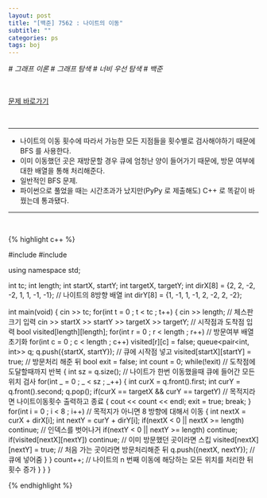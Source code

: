 ```yaml
---
layout: post
title: "[백준] 7562 : 나이트의 이동"
subtitle: ""
categories: ps
tags: boj
---
```


*# 그래프 이론 # 그래프 탐색 # 너비 우선 탐색 # 백준*

<br>

[문제 바로가기](https://www.acmicpc.net/problem/7562)

<br>

---

- 나이트의 이동 횟수에 따라서 가능한 모든 지점들을 횟수별로 검사해야하기 때문에 BFS 를 사용한다.
- 이미 이동했던 곳은 재방문할 경우 큐에 엄청난 양이 들어가기 때문에, 방문 여부에 대한 배열을 통해 처리해준다.
- 일반적인 BFS 문제.
- 파이썬으로 풀었을 때는 시간초과가 났지만(PyPy 로 제출해도) C++ 로 똑같이 바꿨는데 통과됐다.

---
<br>

{% highlight c++ %}

#include <iostream>
#include <queue>

using namespace std;

int tc;
int length;
int startX, startY;
int targetX, targetY;
int dirX[8] = {2, 2, -2, -2, 1, 1, -1, -1};             // 나이트의 8방향 배열
int dirY[8] = {1, -1, 1, -1, 2, -2, 2, -2};

int main(void)
{
    cin >> tc;
    for(int t = 0 ; t < tc ; t++)
    {
        cin >> length;                                  // 체스판 크기 입력
        cin >> startX >> startY >> targetX >> targetY;  // 시작점과 도착점 입력
        bool visited[length][length];
        for(int r = 0 ; r < length ; r++)               // 방문여부 배열 초기화
            for(int c = 0 ; c < length ; c++)
                visited[r][c] = false;
        queue<pair<int, int>> q;
        q.push({startX, startY});                       // 큐에 시작점 넣고
        visited[startX][startY] = true;                 // 방문처리 해준 뒤
        bool exit = false;
        int count = 0;
        while(!exit)                                    // 도착점에 도달할때까지 반복
        {
            int sz = q.size();                          // 나이트가 한번 이동했을때 큐에 들어간 모든 위치 검사
            for(int _ = 0 ; _ < sz ; _++)
            {
                int curX = q.front().first;
                int curY = q.front().second;
                q.pop();
                if(curX == targetX && curY == targetY)  // 목적지라면 나이트이동횟수 출력하고 종료
                {
                    cout << count << endl;
                    exit = true;
                    break;
                }
                for(int i = 0 ; i < 8 ; i++)            // 목적지가 아니면 8 방향에 대해서 이동
                {
                    int nextX = curX + dirX[i];
                    int nextY = curY + dirY[i];
                    if(nextX < 0 || nextX >= length) continue;  // 인덱스를 벗어나거
                    if(nextY < 0 || nextY >= length) continue;
                    if(visited[nextX][nextY]) continue;         // 이미 방문했던 곳이라면 스킵
                    visited[nextX][nextY] = true;               // 처음 가는 곳이라면 방문처리해준 뒤
                    q.push({nextX, nextY});                     // 큐에 넣어줌
                }
            }
            count++;                                    // 나이트의 n 번째 이동에 해당하는 모든 위치를 처리한 뒤 횟수 증가
        }
    }
}


{% endhighlight %}

